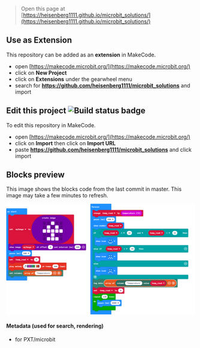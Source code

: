
> Open this page at [https://heisenberg1111.github.io/microbit_solutions/](https://heisenberg1111.github.io/microbit_solutions/)

## Use as Extension

This repository can be added as an **extension** in MakeCode.

* open [https://makecode.microbit.org/](https://makecode.microbit.org/)
* click on **New Project**
* click on **Extensions** under the gearwheel menu
* search for **https://github.com/heisenberg1111/microbit_solutions** and import

## Edit this project ![Build status badge](https://github.com/heisenberg1111/microbit_solutions/workflows/MakeCode/badge.svg)

To edit this repository in MakeCode.

* open [https://makecode.microbit.org/](https://makecode.microbit.org/)
* click on **Import** then click on **Import URL**
* paste **https://github.com/heisenberg1111/microbit_solutions** and click import

## Blocks preview

This image shows the blocks code from the last commit in master.
This image may take a few minutes to refresh.

![A rendered view of the blocks](https://github.com/heisenberg1111/microbit_solutions/raw/master/.github/makecode/blocks.png)

#### Metadata (used for search, rendering)

* for PXT/microbit
<script src="https://makecode.com/gh-pages-embed.js"></script><script>makeCodeRender("{{ site.makecode.home_url }}", "{{ site.github.owner_name }}/{{ site.github.repository_name }}");</script>
